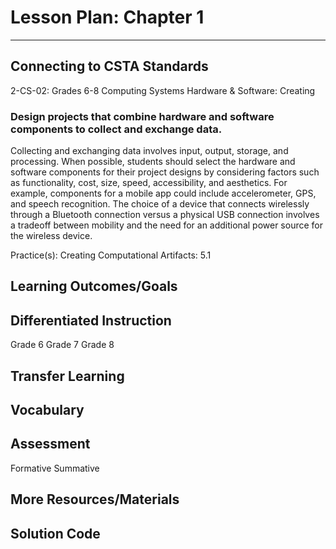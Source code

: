 # Lesson Plan: Chapter 1
---
## Connecting to CSTA Standards

2-CS-02: Grades 6-8 
Computing Systems Hardware & Software: Creating	

### Design projects that combine hardware and software components to collect and exchange data.

Collecting and exchanging data involves input, output, storage, and processing. When possible, students should select the hardware and software components for their project designs by considering factors such as functionality, cost, size, speed, accessibility, and aesthetics. For example, components for a mobile app could include accelerometer, GPS, and speech recognition. The choice of a device that connects wirelessly through a Bluetooth connection versus a physical USB connection involves a tradeoff between mobility and the need for an additional power source for the wireless device.

Practice(s): Creating Computational Artifacts: 5.1

## Learning Outcomes/Goals
## Differentiated Instruction
Grade 6
Grade 7
Grade 8
## Transfer Learning
## Vocabulary
## Assessment
Formative
Summative
## More Resources/Materials
## Solution Code
